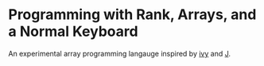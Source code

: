 # Programming with Rank, Arrays, and a Normal Keyboard

An experimental array programming langauge inspired by [ivy](https://github.com/robpike/ivy) and [J](https://www.jsoftware.com/#/README).
